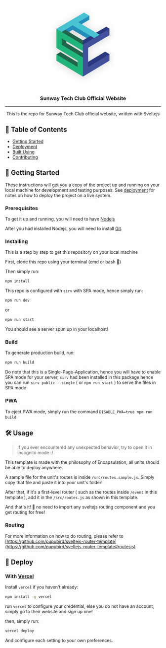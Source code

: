 <p align="center">
  <a href="" rel="noopener">
 <img width=231.24px height=267.94px src="./docs/stc-logo.png" alt="Project logo"></a>
</p>

<h3 align="center">Sunway Tech Club Official Website</h3>


---

<p align="center"> This is the repo for Sunway Tech Club official website, written with Sveltejs
    <br> 
</p>

## 📝 Table of Contents

- [Getting Started](#getting_started)
- [Deployment](#deployment)
- [Built Using](#built_using)
- [Contributing](https://github.com/sunwaytechclub/sunwaytechclub.org-frontend/blob/master/CONTRIBUTE.md)

## 🏁 Getting Started <a name = "getting_started"></a>

These instructions will get you a copy of the project up and running on your local machine for development and testing purposes. See [deployment](#deployment) for notes on how to deploy the project on a live system.

### Prerequisites

To get it up and running, you will need to have [Nodejs](https://nodejs.org/en/download/)

After you had installed Nodejs, you will need to install [Git](https://git-scm.com/).

### Installing

This is a step by step to get this repository on your local machine

First, clone this repo using your terminal (cmd or bash 👀)

Then simply run:

```bash
npm install
```

This repo is configured with `sirv` with SPA mode, hence simply run:

```bash
npm run dev
```

or

```bash
npm run start
```

You should see a server spun up in your localhost!

### Build

To generate production build, run:

```bash
npm run build
```

Do note that this is a Single-Page-Application, hence you will have to enable SPA mode for your server, `sirv` had been installed in this package hence you can run `sirv public --single` ( or `npm run start` ) to serve the files in SPA mode

### PWA

To eject PWA mode, simply run the command `DISABLE_PWA=true npm run build`

## 🛠 Usage <a name = "usage"></a>

> If you ever encountered any unexpected behavior, try to open it in incognito mode :/

This template is made with the philosophy of Encapsulation, all units should be able to deploy anywhere.

A sample file for the unit's routes is inside `/src/routes.sample.js`. Simply copy that file and paste it into your unit's folder!

After that, if it's a first-level router ( such as the routes inside `/event` in this template ), add it in the `/src/routes.js` as shown in this template.

And that's it! 🥳 no need to import any sveltejs routing component and you get routing for free!

### Routing

For more information on how to do routing, please refer to [https://github.com/pupubird/sveltejs-router-template](https://github.com/pupubird/sveltejs-router-template#routesjs)

## 🚀 Deploy <a name = "deploy"></a>

### With [Vercel](https://vercel.com/)

Install `vercel` if you haven't already:

```bash
npm install -g vercel
```

run `vercel` to configure your credential, else you do not have an account, simply go to their website and sign up one!

then, simply run:

```bash
vercel deploy
```

And configure each setting to your own preferences.
